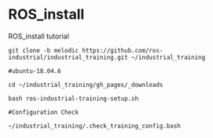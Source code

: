 # ROS_install
ROS_install tutorial

```
git clone -b melodic https://github.com/ros-industrial/industrial_training.git ~/industrial_training 
```

```
#ubuntu-18.04.6

cd ~/industrial_training/gh_pages/_downloads

bash ros-industrial-training-setup.sh

```


```
#Configuration Check

~/industrial_training/.check_training_config.bash
```